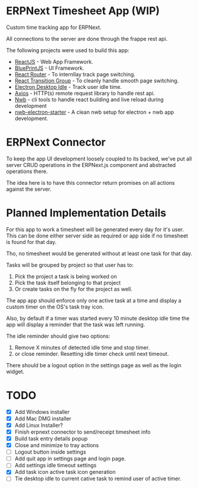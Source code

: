 # ERPNext Timesheet App (WIP)

Custom time tracking app for ERPNext.

All connections to the server are done through the frappe rest api.

The following projects were used to build this app:

- [ReactJS](https://reactjs.org/docs/getting-started.html) - Web App Framework.
- [BluePrintJS](http://blueprintjs.com/docs/#blueprint) - UI Framework.
- [React Router](https://reacttraining.com/react-router/) - To internllay track page switching.
- [React Transition Group](https://reactcommunity.org/react-transition-group/) - To cleanly handle smooth page switching.
- [Electron Desktop Idle](https://github.com/bithavoc/node-desktop-idle) - Track user idle time.
- [Axios](https://github.com/axios/axios) - HTTP(s) remote request library to handle rest api.
- [Nwb](https://github.com/insin/nwb) - cli tools to handle react building and live reload during development
- [nwb-electron-starter](https://github.com/brumm/nwb-electron-starter) - A clean nwb setup for electron + nwb app development.

# ERPNext Connector

To keep the app UI development loosely coupled to its backed, we've put all server CRUD operations in the ERPNext.js component and abstracted operations there. 

The idea here is to have this connector return promises on all actions against the server.

# Planned Implementation Details

For this app to work a timesheet will be generated every day for it's user. This can be done either server side as required or app side if no timesheet is found for that day. 

Tho, no timesheet would be generated without at least one task for that day.

Tasks will be grouped by project so that user has to:

1) Pick the project a task is being worked on
2) Pick the task itself belonging to that project
3) Or create tasks on the fly for the project as well.

The app app should enforce only one active task at a time and display a custom timer on the OS's task tray icon.

Also, by default if a timer was started every 10 minute desktop idle time the app will display a reminder that the task was left running.

The idle reminder should give two options: 

1) Remove X minutes of detected idle time and stop timer.
2) or close reminder. Resetting idle timer check until next timeout.

There should be a logout option in the settings page as well as the login widget.



# TODO

- [X] Add Windows installer
- [X] Add Mac DMG installer
- [X] Add Linux Installer?
- [X] Finish erpnext connector to send/receipt timesheet info
- [X] Build task entry details popup
- [X] Close and minimize to tray actions
- [ ] Logout button inside settings
- [ ] Add quit app in settings page and login page.
- [ ] Add settings idle timeout settings
- [X] Add task icon active task icon generation
- [ ] Tie desktop idle to current cative task to remind user of active timer.
